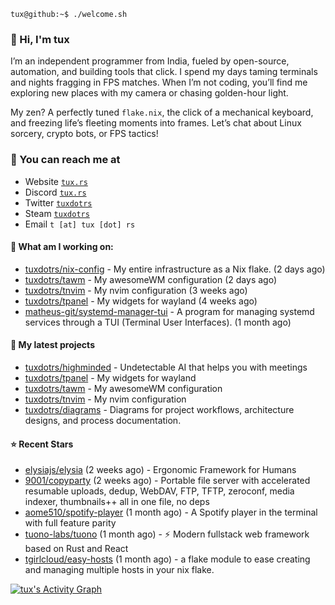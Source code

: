 ```console
tux@github:~$ ./welcome.sh
```

### 👋 Hi, I'm tux 
I’m an independent programmer from India, fueled by open-source, automation, and building tools that click. I spend my days taming terminals and nights fragging in FPS matches. When I’m not coding, you’ll find me exploring new places with my camera or chasing golden-hour light.

My zen? A perfectly tuned ```flake.nix```, the click of a mechanical keyboard, and freezing life’s fleeting moments into frames. Let’s chat about Linux sorcery, crypto bots, or FPS tactics!

### 📧 You can reach me at

* Website [`tux.rs`](https://tux.rs)
* Discord [`tux.rs`](https://discord.gg/7YvNafxMWe)
* Twitter [`tuxdotrs`](https://x.com/tuxdotrs)
* Steam [`tuxdotrs`](https://steamcommunity.com/id/tuxdotrs)
* Email `t [at] tux [dot] rs`

#### 👷 What am I working on:


- [tuxdotrs/nix-config](https://github.com/tuxdotrs/nix-config) - My entire infrastructure as a Nix flake. (2 days ago)
- [tuxdotrs/tawm](https://github.com/tuxdotrs/tawm) - My awesomeWM configuration (2 days ago)
- [tuxdotrs/tnvim](https://github.com/tuxdotrs/tnvim) - My nvim configuration (3 weeks ago)
- [tuxdotrs/tpanel](https://github.com/tuxdotrs/tpanel) - My widgets for wayland (4 weeks ago)
- [matheus-git/systemd-manager-tui](https://github.com/matheus-git/systemd-manager-tui) - A program for managing systemd services through a TUI (Terminal User Interfaces). (1 month ago)

#### 🌱 My latest projects

- [tuxdotrs/highminded](https://github.com/tuxdotrs/highminded) - Undetectable AI that helps you with meetings
- [tuxdotrs/tpanel](https://github.com/tuxdotrs/tpanel) - My widgets for wayland
- [tuxdotrs/tawm](https://github.com/tuxdotrs/tawm) - My awesomeWM configuration
- [tuxdotrs/tnvim](https://github.com/tuxdotrs/tnvim) - My nvim configuration
- [tuxdotrs/diagrams](https://github.com/tuxdotrs/diagrams) - Diagrams for project workflows, architecture designs, and process documentation.

#### ⭐ Recent Stars

- [elysiajs/elysia](https://github.com/elysiajs/elysia) (2 weeks ago) - Ergonomic Framework for Humans
- [9001/copyparty](https://github.com/9001/copyparty) (2 weeks ago) - Portable file server with accelerated resumable uploads, dedup, WebDAV, FTP, TFTP, zeroconf, media indexer, thumbnails&#43;&#43; all in one file, no deps
- [aome510/spotify-player](https://github.com/aome510/spotify-player) (1 month ago) - A Spotify player in the terminal with full feature parity
- [tuono-labs/tuono](https://github.com/tuono-labs/tuono) (1 month ago) - ⚡ Modern fullstack web framework based on Rust and React
- [tgirlcloud/easy-hosts](https://github.com/tgirlcloud/easy-hosts) (1 month ago) - a flake module to ease creating and managing multiple hosts in your nix flake.

<div>
    <a href="#"><img alt="tux's Activity Graph" src="https://github-readme-activity-graph.vercel.app/graph?username=tuxdotrs&custom_title=tux%27s%20Contribution%20Graph&bg_color=0D1117&color=FFFFFF&line=2c83f8&point=FFFFFF&hide_border=true" /></a>
<div> 
